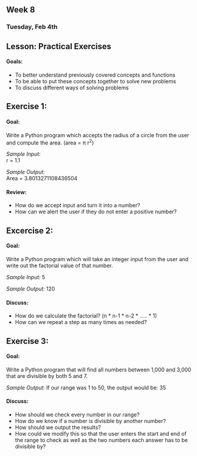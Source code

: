 ## Week 8 
### Tuesday, Feb 4th

## Lesson: Practical Exercises

#### Goals: 
* To better understand previously covered concepts and functions
* To be able to put these concepts together to solve new problems
* To discuss different ways of solving problems

## Exercise 1:
#### Goal:
Write a Python program which accepts the radius of a circle from the user and compute the area. (area = π r<sup>2</sup>)

_Sample Input:_  
r = 1.1  

_Sample Output:_  
Area = 3.8013271108436504

#### Review:
* How do we accept input and turn it into a number?
* How can we alert the user if they do not enter a positive number?

## Excercise 2:
#### Goal:
Write a Python program which will take an integer input from the user and write out the factorial value of that number.

_Sample Input:_
5

_Sample Output:_
120

#### Discuss: 
* How do we calculate the factorial? (n * n-1 * n-2 * ..... * 1)
* How can we repeat a step as many times as needed?

## Exercise 3:
#### Goal: 
Write a Python program that will find all numbers between 1,000 and 3,000 that are divisible by both 5 and 7.

_Sample Output:_
If our range was 1 to 50, the output would be:
35

#### Discuss:
* How should we check every number in our range?
* How do we know if a number is divisible by another number?
* How should we output the results?
* How could we modify this so that the user enters the start and end of the range to check as well as the two numbers each answer has to be divisible by?
